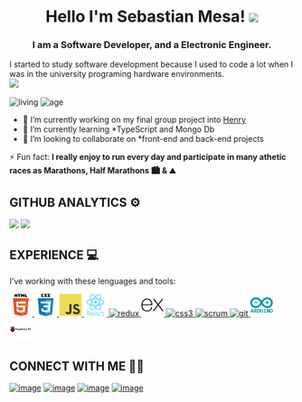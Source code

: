 <h1 align="center">
  <a target="_blank">
  </a>
Hello I'm Sebastian Mesa!
  <a target="_blank">
    <img src="https://github.com/JayantGoel001/JayantGoel001/blob/master/GIF/Hi.gif" width="40px" />
  </a>
</h1>
<h3 align='center'>I am a Software Developer, and a Electronic Engineer.</h3>
I started to study software development because I used to code a lot when I was in the university programing hardware environments.<br>
<a href="https://www.youtube.com/watch?v=dQw4w9WgXcQ"><img src="https://user-images.githubusercontent.com/73097560/115834477-dbab4500-a447-11eb-908a-139a6edaec5c.gif"></a>

![living](https://img.shields.io/badge/living-Colombia-yellow)
![age](https://img.shields.io/badge/age-26-green)

<!--
**Smesaz/Smesaz** is a ✨ _special_ ✨ repository because its `README.md` (this file) appears on your GitHub profile.
Here are some ideas to get you started:
-->

- 🔭 I’m currently working on my final group project into [Henry](https://github.com/soyHenry)
- 🌱 I’m currently learning *TypeScript and Mongo Db
- 👯 I’m looking to collaborate on *front-end and back-end projects
<!-- - 📫 How to reach me: ... -->

⚡ Fun fact: **I really enjoy to run every day and participate in many athetic races as Marathons, Half Marathons 🏙️ & ⛰️**

## GITHUB ANALYTICS ⚙️
 ![](https://github-readme-stats.vercel.app/api?username=Smesaz) ![](https://github-readme-stats.vercel.app/api/top-langs/?username=Smesaz)
 
## EXPERIENCE 💻
I've working with these lenguages and tools:

<p align="left"> 
  <a href="https://www.w3.org/html/" target="_blank"> 
    <img src="https://raw.githubusercontent.com/devicons/devicon/master/icons/html5/html5-original-wordmark.svg" alt="html5" width="40" height="40"/> 
  </a>
  <a href="https://www.w3schools.com/css/" target="_blank"> 
    <img src="https://raw.githubusercontent.com/devicons/devicon/master/icons/css3/css3-original-wordmark.svg" alt="css3" width="40" height="40"/> 
  </a> 
  <a href="https://developer.mozilla.org/en-US/docs/Web/JavaScript" target="_blank"> 
    <img src="https://raw.githubusercontent.com/devicons/devicon/master/icons/javascript/javascript-original.svg" alt="javascript" width="40" height="40"/> 
  </a>
  <a href="https://es.reactjs.org/" target="_blank"> 
    <img src="https://raw.githubusercontent.com/devicons/devicon/master/icons/react/react-original-wordmark.svg" alt="react" width="40" height="40"/> 
  </a>
  <a href="https://es.redux.js.org/" target="_blank"> 
    <img src="https://camo.githubusercontent.com/f28b5bc7822f1b7bb28a96d8d09e7d79169248fc/687474703a2f2f692e696d6775722e636f6d2f4a65567164514d2e706e67" alt="redux" width="40" height="40"/> 
  </a>  
  <a href="https://www.linux.org/" target="_blank"> 
    <img src="https://raw.githubusercontent.com/devicons/devicon/master/icons/express/express-original.svg" alt="express" width="40" height="40"/> 
  </a> 
  <a href="https://www.w3schools.com/css/" target="_blank"> 
    <img src="https://raw.githubusercontent.com/devicons/devicon/master/icons/postgre/postgre-original-wordmark.svg" alt="css3" width="40" height="40"/> 
  </a> 
  <a href="https://git-scm.com/" target="_blank"> 
    <img src="https://www.vectorlogo.zone/logos/scrum-scm/scrum-scm-icon.svg" alt="scrum" width="40" height="40"/> 
  </a>
  <a href="https://git-scm.com/" target="_blank"> 
    <img src="https://www.vectorlogo.zone/logos/git-scm/git-scm-icon.svg" alt="git" width="40" height="40"/> 
  </a>
  <a href="https://www.arduino.cc/" target="_blank"> 
    <img src="https://raw.githubusercontent.com/devicons/devicon/master/icons/arduino/arduino-original-wordmark.svg" alt="arduino" width="40" height="40"/> 
  </a>
  <a href="https://www.arduino.cc/" target="_blank"> 
    <img src="https://raw.githubusercontent.com/devicons/devicon/master/icons/raspberrypi/raspberrypi-original-wordmark.svg" alt="arduino" width="40" height="40"/> 
  </a>
</p>

## CONNECT WITH ME 🤝🏻
[![image](https://img.shields.io/badge/LinkedIn-0077B5?style=for-the-badge&logo=linkedin&logoColor=white)](https://www.linkedin.com/in/lauro_brant-1/)
[![image](https://img.shields.io/badge/Instagram-E4405F?style=for-the-badge&logo=instagram&logoColor=white)](https://www.instagram.com/brantlauro/)
[![image](https://img.shields.io/badge/Twitter-1DA1F2?style=for-the-badge&logo=twitter&logoColor=white)](https://twitter.com/brantlauro)
[![image](https://img.shields.io/badge/Gmail-D14836?style=for-the-badge&logo=gmail&logoColor=white)](mailto:produtor.brantlauro@gmail.com)
  
</div>


 
